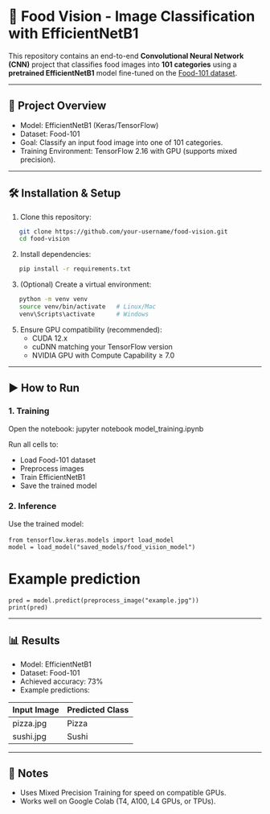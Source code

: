 # 🍔 Food Vision - Image Classification with EfficientNetB1

This repository contains an end-to-end **Convolutional Neural Network (CNN)** project that classifies food images into **101 categories** using a **pretrained EfficientNetB1** model fine-tuned on the [Food-101 dataset](https://data.vision.ee.ethz.ch/cvl/datasets_extra/food-101/).

---

## 🚀 Project Overview

- Model: EfficientNetB1 (Keras/TensorFlow)
- Dataset: Food-101
- Goal: Classify an input food image into one of 101 categories.
- Training Environment: TensorFlow 2.16 with GPU (supports mixed precision).

---

## 🛠️ Installation & Setup

1. Clone this repository:
```bash
   git clone https://github.com/your-username/food-vision.git
   cd food-vision
```

2. Install dependencies:
```bash
   pip install -r requirements.txt
```


3. (Optional) Create a virtual environment:
```bash
   python -m venv venv
   source venv/bin/activate   # Linux/Mac
   venv\Scripts\activate      # Windows
```
5. Ensure GPU compatibility (recommended):
   - CUDA 12.x
   - cuDNN matching your TensorFlow version
   - NVIDIA GPU with Compute Capability ≥ 7.0

---

## ▶️ How to Run

### 1. Training
Open the notebook:
   jupyter notebook model_training.ipynb

Run all cells to:
- Load Food-101 dataset
- Preprocess images
- Train EfficientNetB1
- Save the trained model

### 2. Inference
Use the trained model:
  <br><br>
    `from tensorflow.keras.models import load_model`
  <br>
    `model = load_model("saved_models/food_vision_model")`
   # Example prediction
   `pred = model.predict(preprocess_image("example.jpg"))`
   <br>
   `print(pred)`

---

## 📊 Results

- Model: EfficientNetB1
- Dataset: Food-101
- Achieved accuracy: 73%
- Example predictions:

Input Image | Predicted Class
------------|---------------
pizza.jpg   | Pizza
sushi.jpg   | Sushi

---

## 📝 Notes

- Uses Mixed Precision Training for speed on compatible GPUs.
- Works well on Google Colab (T4, A100, L4 GPUs, or TPUs).
